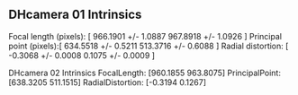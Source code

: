 DHcamera 01 Intrinsics
----------
Focal length (pixels):   [  966.1901 +/- 1.0887      967.8918 +/- 1.0926  ]
Principal point (pixels):[  634.5518 +/- 0.5211      513.3716 +/- 0.6088  ]
Radial distortion:       [   -0.3068 +/- 0.0008        0.1075 +/- 0.0009  ]

DHcamera 02 Intrinsics
FocalLength:      [960.1855 963.8075]
PrincipalPoint:   [638.3205 511.1515]
RadialDistortion: [-0.3194  0.1267]
